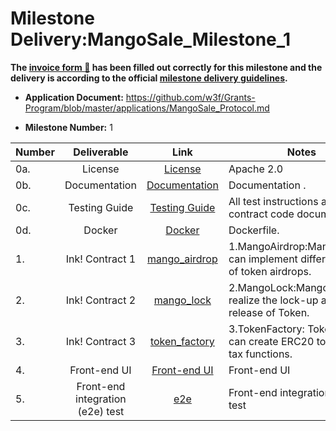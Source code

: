 # Milestone Delivery:MangoSale_Milestone_1



**The [invoice form :pencil:](https://docs.google.com/forms/d/e/1FAIpQLSfmNYaoCgrxyhzgoKQ0ynQvnNRoTmgApz9NrMp-hd8mhIiO0A/viewform) has been filled out correctly for this milestone and the delivery is according to the official [milestone delivery guidelines](https://github.com/w3f/Grants-Program/blob/master/docs/milestone-deliverables-guidelines.md).**







* **Application Document:** https://github.com/w3f/Grants-Program/blob/master/applications/MangoSale_Protocol.md

* **Milestone Number:**  1

| Number | Deliverable              |                                              Link                                               | Notes                                                             |
|--------| :----------------------: |:-----------------------------------------------------------------------------------------------:|-------------------------------------------------------------------|
| 0a.    | License                  |             [License](https://github.com/Mangoboxlabs/MangoSale/blob/main/LICENSE)              | Apache 2.0                                                        |
| 0b.    | Documentation            |     [Documentation](https://github.com/Mangoboxlabs/MangoSale/blob/main/contract/README.md)     | Documentation .                                                   |
| 0c.    | Testing Guide            | [Testing Guide](https://github.com/Mangoboxlabs/MangoSale/blob/main/contract/README.md#testing) | All test instructions are in the contract code document.          |
| 0d.    | Docker         |              [Docker](https://github.com/Mangoboxlabs/MangoSale/tree/main/docker)               | Dockerfile.                                                       |
| 1.     | Ink! Contract 1           |   [mango_airdrop](https://github.com/Mangoboxlabs/MangoSale/tree/main/contract/mango_airdrop)   | 1.MangoAirdrop:MangoAirdrop can implement different types of token airdrops. |
| 2.     | Ink! Contract 2           |      [mango_lock](https://github.com/Mangoboxlabs/MangoSale/tree/main/contract/mango_lock)      | 2.MangoLock:MangoLock can realize the lock-up and linear release of Token. |
| 3.     | Ink! Contract 3           |   [token_factory](https://github.com/Mangoboxlabs/MangoSale/tree/main/contract/token_factory)   | 3.TokenFactory: TokenFactory can create ERC20 tokens with tax functions. |
| 4.     | Front-end UI	         |          [Front-end UI](https://github.com/Mangoboxlabs/MangoSale/tree/main/frontend)           |                      Front-end UI                                 |
| 5.     | Front-end integration (e2e) test	         |      [e2e](https://github.com/Mangoboxlabs/MangoSale/tree/main/frontend#cypress-e2e-test)       |      Front-end integration (e2e) test	                            |
